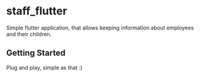# staff_flutter

Simple flutter application, that allows keeping information about employees and their children.

## Getting Started

Plug and play, simple as that :)
